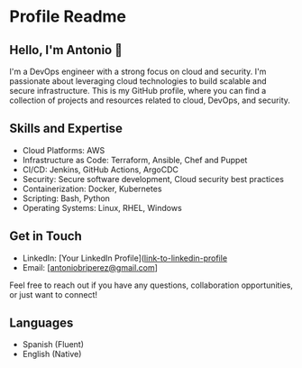# Profile Readme

## Hello, I'm Antonio 👋

I'm a DevOps engineer with a strong focus on cloud and security. I'm passionate about leveraging cloud technologies to build scalable and secure infrastructure. This is my GitHub profile, where you can find a collection of projects and resources related to cloud, DevOps, and security.

## Skills and Expertise

- Cloud Platforms: AWS
- Infrastructure as Code: Terraform, Ansible, Chef and Puppet
- CI/CD: Jenkins, GitHub Actions, ArgoCDC
- Security: Secure software development, Cloud security best practices
- Containerization: Docker, Kubernetes
- Scripting: Bash, Python
- Operating Systems: Linux, RHEL, Windows



## Get in Touch

- LinkedIn: [Your LinkedIn Profile]([link-to-linkedin-profile](https://www.linkedin.com/in/antonio-bri-perez/)
- Email: [antoniobriperez@gmail.com]

Feel free to reach out if you have any questions, collaboration opportunities, or just want to connect!



## Languages

- Spanish (Fluent)
- English (Native)
